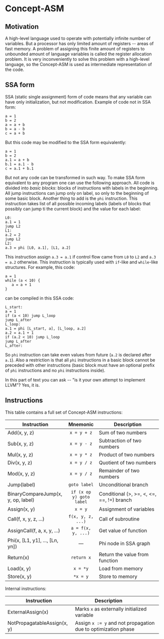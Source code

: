 Concept-ASM
===========

Motivation
----------

A high-level language used to operate with potentially infinite number of
variables. But a processor has only limited amount of registers -- areas of
fast memory. A problem of assigning this finite amount of registers to 
unbounded amount of language variables is called the register allocation 
problem. It is very inconveniently to solve this problem with a high-level 
language, so the Concept-ASM is used as intermediate representation of the code.

SSA form
--------

SSA (static single assignment) form of code means that any variable can have only
initialization, but not modification. Example of code not in SSA form:
```
a = 1
b = 2
a = a + b
b = a - b
c = a + b
```
But this code may be modified to the SSA form equivalently:
```
a = 1
b = 2
a.1 = a + b
b.1 = a.1 - b
c = a.1 + b.1
```

But not any code can be transformed in such way. To make SSA form equivalent to 
any program one can use the following approach. All code is divided into *basic blocks*:
blocks of instructions with labels in the beginning. All jump instructions can jump only
on label, so only to the beginning of some basic block. Another thing to add is the `phi`
instruction. This instruction takes list of all possible incoming labels (labels of 
blocks that possibly can jump ti the current block) and the value for each label:
```
L0:
a.1 = 1
jump L2
L1:
a.2 = 2
jump L2
L2:
a.3 = phi [L0, a.1], [L1, a.2]
```

This instruction assign `a.3 = a.1` if control flow came from `L0` to `L2` and
`a.3 = a.2` otherwise. This instruction is typically used with `if`-like and `while`-like
structures. For example, this code:
```
a = 1
while (a < 10) {
   a = a + 1
}
```

can be compiled in this SSA code:
```
L_start:
a = 1
if (a < 10) jump L_loop
jump L_after
L_loop:
a.1 = phi [L_start, a], [L_loop, a.2]
a.2 = a.1 + 1
if (a.2 < 10) jump L_loop
jump L_after
L_after:
```

So `phi` instruction can take even values from future (`a.2` is declared after
`a.1`). Also a restriction is that all `phi` instructions in a basic block cannot be 
preceded with other instructions (basic block must have an optional prefix of
`phi` instructions and no `phi` instructions inside). 

In this part of text you can ask -- "is it your own attempt to implement LLVM"? Yes, it is.

Instructions
------------

This table contains a full set of Concept-ASM instructions:

| Instruction                | Mnemonic               |            Description            |
|----------------------------|:----------------------:|-----------------------------------|
| Add(x, y, z)               | `x = y + z`            | Sum of two numbers                |
| Sub(x, y, z)               | `x = y - z`            | Subtraction of two numbers        |
| Mul(x, y, z)               | `x = y * z`            | Product of two numbers            |
| Div(x, y, z)               | `x = y / z`            | Quotient of two numbers           |
| Mod(x, y, z)               | `x = y / z`            | Remainder of two numbers          |
| Jump(label)                | `goto label`           | Unconditional branch              |
| BinaryCompareJump(x, y, op, label) | `if (x op y) goto label`| Conditional (>, >=, <, <=, ==, !=) branch |
| Assign(x, y)               | `x = y`                | Assignment of variables           |
| Call(f, x, y, z, ...)      | `f(x, y, z, ...)`      | Call of subroutine                |
| AssignCall(f, a, x, y, ...)| `a = f(x, y, ...)`     | Get value of function             |
| Phi(x, [L1, y1], ..., [Ln, yn]) | —                | Phi node in SSA graph             |
| Return(x)                  | `return x`             | Return the value from function    |
| Load(x, y)                 | `x = *y`               | Load from memory                  |
| Store(x, y)                | `*x = y`               | Store to memory                   |

Internal instructions:

| Instruction                |                       Description                          |
|----------------------------|------------------------------------------------------------|
| ExternalAssign(x)          | Marks `x` as externally initialized variable               |
| NotPropagatableAssign(x, y)| Assign `x := y` and not propagation due to optimization phase|